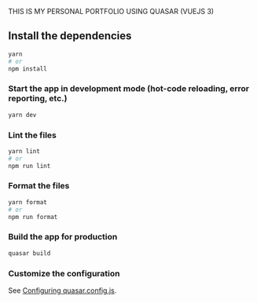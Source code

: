 THIS IS MY PERSONAL PORTFOLIO USING QUASAR (VUEJS 3)

## Install the dependencies

```bash
yarn
# or
npm install
```

### Start the app in development mode (hot-code reloading, error reporting, etc.)

```bash
yarn dev
```

### Lint the files

```bash
yarn lint
# or
npm run lint
```

### Format the files

```bash
yarn format
# or
npm run format
```

### Build the app for production

```bash
quasar build
```

### Customize the configuration

See [Configuring quasar.config.js](https://v2.quasar.dev/quasar-cli-vite/quasar-config-js).
